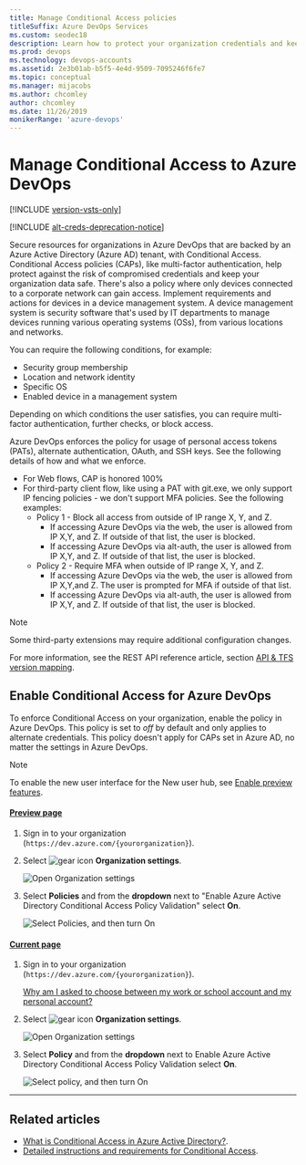 ```yaml
---
title: Manage Conditional Access policies
titleSuffix: Azure DevOps Services
ms.custom: seodec18
description: Learn how to protect your organization credentials and keep your data safe with multi-factor authentication, security group membership, and more.
ms.prod: devops
ms.technology: devops-accounts
ms.assetid: 2e3b01ab-b5f5-4e4d-9509-7095246f6fe7
ms.topic: conceptual
ms.manager: mijacobs
ms.author: chcomley
author: chcomley
ms.date: 11/26/2019
monikerRange: 'azure-devops'
---
```


# Manage Conditional Access to Azure DevOps

[!INCLUDE [version-vsts-only](../../includes/version-vsts-only.md)]

[!INCLUDE [alt-creds-deprecation-notice](../../includes/alt-creds-deprecation-notice.md)]

Secure resources for organizations in Azure DevOps that are backed by an Azure Active Directory (Azure AD) tenant, with Conditional Access. Conditional Access policies (CAPs), like multi-factor authentication, help protect against the risk of compromised credentials and keep your organization data safe. There's also a policy where only devices connected to a corporate network can gain access. Implement requirements and actions for devices in a device management system. A device management system is security software that's used by IT departments to manage devices running various operating systems (OSs), from various locations and networks.

You can require the following conditions, for example:
- Security group membership
- Location and network identity
- Specific OS
- Enabled device in a management system

Depending on which conditions the user satisfies, you can require multi-factor authentication, further checks, or block access.

Azure DevOps enforces the policy for usage of personal access tokens (PATs), alternate authentication, OAuth, and SSH keys. See the following details of how and what we enforce.

   * For Web flows, CAP is honored 100%
   * For third-party client flow, like using a PAT with git.exe, we only support IP fencing policies - we don't support MFA policies. See the following examples:
        * Policy 1 - Block all access from outside of IP range X, Y, and Z.
            * If accessing Azure DevOps via the web, the user is allowed from IP X,Y, and Z. If outside of that list, the user is blocked.
            * If accessing Azure DevOps via alt-auth, the user is allowed from IP X,Y, and Z. If outside of that list, the user is blocked.
        * Policy 2 - Require MFA when outside of IP range X, Y, and Z.
            * If accessing Azure DevOps via the web, the user is allowed from IP X,Y,and Z. The user is prompted for MFA if outside of that list.
            * If accessing Azure DevOps via alt-auth, the user is allowed from IP X,Y, and Z. If outside of that list, the user is blocked.

> [!NOTE]
> Some third-party extensions may require additional configuration changes.

For more information, see the REST API reference article, section [API & TFS version mapping](https://docs.microsoft.com/rest/api/azure/devops/?view=azure-devops-server-rest-5.0).

## Enable Conditional Access for Azure DevOps

To enforce Conditional Access on your organization, enable the policy in Azure DevOps. This policy is set to *off* by default and only applies to alternate credentials. This policy doesn't apply for CAPs set in Azure AD, no matter the settings in Azure DevOps.

> [!NOTE]   
> To enable the new user interface for the New user hub, see [Enable preview features](../../project/navigation/preview-features.md).

#### [Preview page](#tab/preview-page) 

1. Sign in to your organization (```https://dev.azure.com/{yourorganization}```).

2. Select ![gear icon](../../media/icons/gear-icon.png) **Organization settings**.

   ![Open Organization settings](../../media/settings/open-admin-settings-vert.png)

3. Select **Policies** and from the **dropdown** next to "Enable Azure Active Directory Conditional Access Policy Validation" select **On**.

   ![Select Policies, and then turn On](media/shared/enable-conditional-access-policy-preview.png)

#### [Current page](#tab/current-page)


1. Sign in to your organization (```https://dev.azure.com/{yourorganization}```).

	[Why am I asked to choose between my work or school account and my personal account?](faq-create-organization.md#ChooseOrgAcctMSAcct)

2. Select ![gear icon](../../media/icons/gear-icon.png) **Organization settings**.

   ![Open Organization settings](../../media/settings/open-admin-settings-vert.png)

3. Select **Policy** and from the **dropdown** next to Enable Azure Active Directory Conditional Access Policy Validation select **On**.

   ![Select policy, and then turn On](media/shared/enable-conditional-access-policy.png)

* * *

## Related articles

* [What is Conditional Access in Azure Active Directory?](/azure/active-directory/active-directory-conditional-access).
* [Detailed instructions and requirements for Conditional Access](/azure/active-directory/active-directory-conditional-access-azuread-connected-apps).


